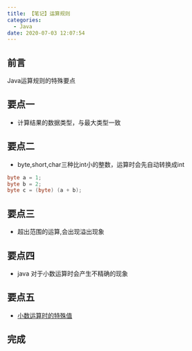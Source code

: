 ```yaml
---
title: 【笔记】运算规则
categories:
  - Java
date: 2020-07-03 12:07:54
---
```


## 前言

Java运算规则的特殊要点

<!-- more -->

## 要点一

- 计算结果的数据类型，与最大类型一致

## 要点二

- byte,short,char三种比int小的整数，运算时会先自动转换成int

``` java
byte a = 1;
byte b = 2;
byte c = (byte) (a + b);
```

## 要点三

- 超出范围的运算,会出现溢出现象

## 要点四

- java 对于小数运算时会产生不精确的现象

## 要点五

- [小数运算时的特殊值](/2020/07/03/小数运算时的特殊值/)

## 完成


